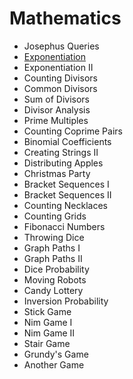# Mathematics
 - Josephus Queries
 - [Exponentiation](Exponentiation.cpp)
 - Exponentiation II
 - Counting Divisors
 - Common Divisors
 - Sum of Divisors
 - Divisor Analysis
 - Prime Multiples
 - Counting Coprime Pairs
 - Binomial Coefficients
 - Creating Strings II
 - Distributing Apples
 - Christmas Party
 - Bracket Sequences I
 - Bracket Sequences II
 - Counting Necklaces
 - Counting Grids
 - Fibonacci Numbers
 - Throwing Dice
 - Graph Paths I
 - Graph Paths II
 - Dice Probability
 - Moving Robots
 - Candy Lottery
 - Inversion Probability
 - Stick Game
 - Nim Game I
 - Nim Game II
 - Stair Game
 - Grundy's Game
 - Another Game
